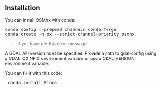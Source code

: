 <h2>Installation</h2>
<p>You can install OSMnx with conda:</p>
<pre>
conda config --prepend channels conda-forge
conda create -n ox --strict-channel-priority osmnx
</pre>


> If you have get this error message:

<p> A GDAL API version must be specified. Provide a path to gdal-config using a GDAL_CO NFIG environment variable or use a GDAL_VERSION environment variable.</p>

<p> You can fix it with this code: </p>
<pre> conda install Fiona </pre>
